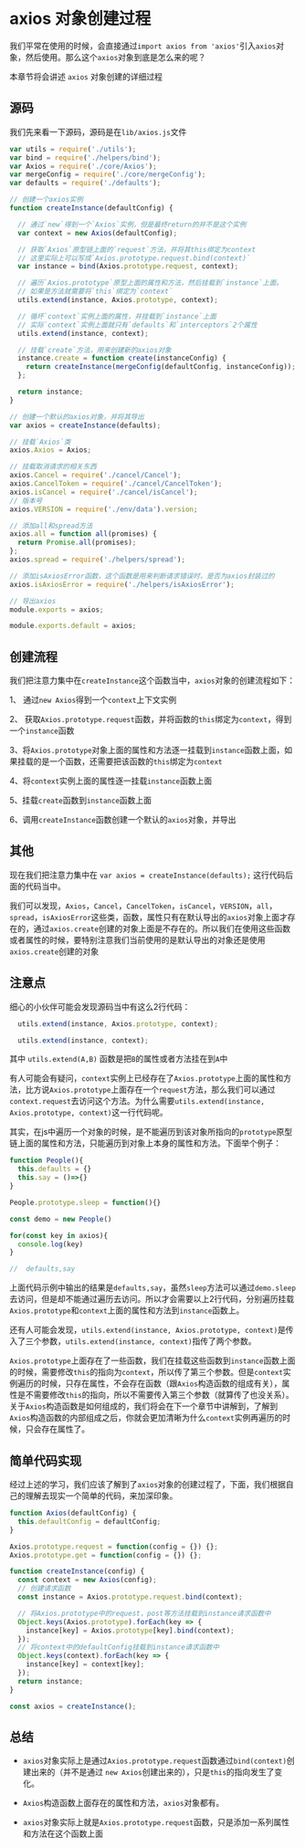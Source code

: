 # axios 对象创建过程

我们平常在使用的时候，会直接通过`import axios from 'axios'`引入`axios`对象，然后使用。那么这个`axios`对象到底是怎么来的呢？

本章节将会讲述 `axios` 对象创建的详细过程

## 源码

我们先来看一下源码，源码是在`lib/axios.js`文件

```javascript
var utils = require('./utils');
var bind = require('./helpers/bind');
var Axios = require('./core/Axios');
var mergeConfig = require('./core/mergeConfig');
var defaults = require('./defaults');

// 创建一个axios实例
function createInstance(defaultConfig) {

  // 通过`new`得到一个`Axios`实例，但是最终return的并不是这个实例
  var context = new Axios(defaultConfig);

  // 获取`Axios`原型链上面的`request`方法，并将其this绑定为context
  // 这里实际上可以写成`Axios.prototype.request.bind(context)`
  var instance = bind(Axios.prototype.request, context);

  // 遍历`Axios.prototype`原型上面的属性和方法，然后挂载到`instance`上面。
  // 如果是方法就需要将`this`绑定为`context`
  utils.extend(instance, Axios.prototype, context);

  // 循坏`context`实例上面的属性，并挂载到`instance`上面
  // 实际`context`实例上面就只有`defaults`和`interceptors`2个属性
  utils.extend(instance, context);

  // 挂载`create`方法，用来创建新的axios对象
  instance.create = function create(instanceConfig) {
    return createInstance(mergeConfig(defaultConfig, instanceConfig));
  };

  return instance;
}

// 创建一个默认的axios对象，并将其导出
var axios = createInstance(defaults);

// 挂载`Axios`类
axios.Axios = Axios;

// 挂载取消请求的相关东西
axios.Cancel = require('./cancel/Cancel');
axios.CancelToken = require('./cancel/CancelToken');
axios.isCancel = require('./cancel/isCancel');
// 版本号
axios.VERSION = require('./env/data').version;

// 添加all和spread方法
axios.all = function all(promises) {
  return Promise.all(promises);
};
axios.spread = require('./helpers/spread');

// 添加isAxiosError函数，这个函数是用来判断请求错误时，是否为axios封装过的
axios.isAxiosError = require('./helpers/isAxiosError');

// 导出axios
module.exports = axios;

module.exports.default = axios;

```

## 创建流程

我们把注意力集中在`createInstance`这个函数当中，`axios`对象的创建流程如下：

1、 通过`new Axios`得到一个`context`上下文实例

2、 获取`Axios.prototype.request`函数，并将函数的`this`绑定为`context`，得到一个`instance`函数

3、将`Axios.prototype`对象上面的属性和方法逐一挂载到`instance`函数上面，如果挂载的是一个函数，还需要把该函数的`this`绑定为`context`

4、将`context`实例上面的属性逐一挂载`instance`函数上面

5、挂载`create`函数到`instance`函数上面

6、调用`createInstance`函数创建一个默认的`axios`对象，并导出

## 其他

现在我们把注意力集中在 `var axios = createInstance(defaults);` 这行代码后面的代码当中。

我们可以发现，`Axios`，`Cancel`，`CancelToken`，`isCancel`，`VERSION`，`all`，`spread`，`isAxiosError`这些类，函数，属性只有在默认导出的`axios`对象上面才存在的，通过`axios.create`创建的对象上面是不存在的。所以我们在使用这些函数或者属性的时候，要特别注意我们当前使用的是默认导出的对象还是使用`axios.create`创建的对象

## 注意点

细心的小伙伴可能会发现源码当中有这么2行代码：

```javascript
  utils.extend(instance, Axios.prototype, context);

  utils.extend(instance, context);
```

其中 `utils.extend(A,B)` 函数是把`B`的属性或者方法挂在到`A`中

有人可能会有疑问，`context`实例上已经存在了`Axios.prototype`上面的属性和方法，比方说`Axios.prototype`上面存在一个`request`方法，那么我们可以通过`context.request`去访问这个方法。为什么需要`utils.extend(instance, Axios.prototype, context)`这一行代码呢。

其实，在js中遍历一个对象的时候，是不能遍历到该对象所指向的`prototype`原型链上面的属性和方法，只能遍历到对象上本身的属性和方法。下面举个例子：

```javascript
function People(){
  this.defaults = {}
  this.say = ()=>{}
}

People.prototype.sleep = function(){}

const demo = new People()

for(const key in axios){
  console.log(key)
}

//  defaults,say
```

上面代码示例中输出的结果是`defaults,say`，虽然`sleep`方法可以通过`demo.sleep`去访问，但是却不能通过遍历去访问。所以才会需要以上2行代码，分别遍历挂载`Axios.prototype`和`context`上面的属性和方法到`instance`函数上。

还有人可能会发现，`utils.extend(instance, Axios.prototype, context)`是传入了三个参数，`utils.extend(instance, context)`指传了两个参数。

`Axios.prototype`上面存在了一些函数，我们在挂载这些函数到`instance`函数上面的时候，需要修改`this`的指向为`context`，所以传了第三个参数。但是`context`实例遍历的时候，只存在属性，不会存在函数（跟`Axios`构造函数的组成有关），属性是不需要修改`this`的指向，所以不需要传入第三个参数（就算传了也没关系）。关于`Axios`构造函数是如何组成的，我们将会在下一个章节中讲解到，了解到`Axios`构造函数的内部组成之后，你就会更加清晰为什么`context`实例再遍历的时候，只会存在属性了。

## 简单代码实现

经过上述的学习，我们应该了解到了`axios`对象的创建过程了，下面，我们根据自己的理解去现实一个简单的代码，来加深印象。

```javascript
function Axios(defaultConfig) {
  this.defaultConfig = defaultConfig;
}

Axios.prototype.request = function(config = {}) {};
Axios.prototype.get = function(config = {}) {};

function createInstance(config) {
  const context = new Axios(config);
  // 创建请求函数
  const instance = Axios.prototype.request.bind(context);

  // 将Axios.prototype中的request，post等方法挂载到instance请求函数中
  Object.keys(Axios.prototype).forEach(key => {
    instance[key] = Axios.prototype[key].bind(context);
  });
  // 将context中的defaultConfig挂载到instance请求函数中
  Object.keys(context).forEach(key => {
    instance[key] = context[key];
  });
  return instance;
}

const axios = createInstance();
```

## 总结

- `axios`对象实际上是通过`Axios.prototype.request`函数通过`bind(context)`创建出来的（并不是通过 `new Axios`创建出来的），只是`this`的指向发生了变化。

- `Axios`构造函数上面存在的属性和方法，`axios`对象都有。

- `axios`对象实际上就是`Axios.prototype.request`函数，只是添加一系列属性和方法在这个函数上面

